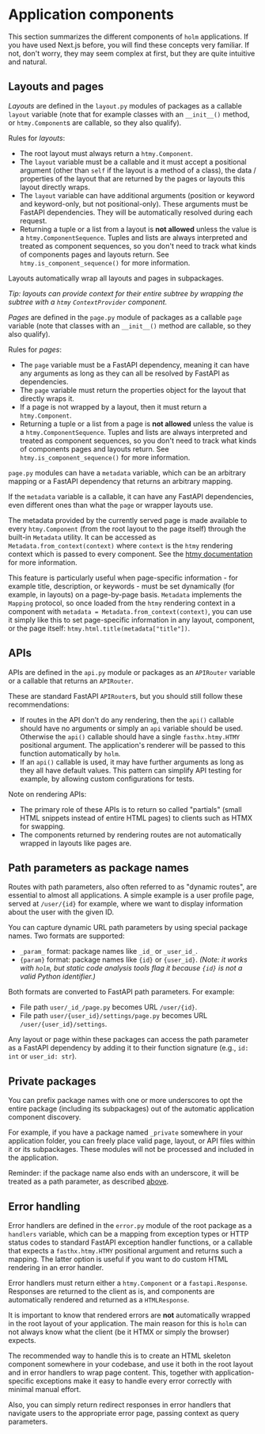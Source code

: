 # Application components

This section summarizes the different components of `holm` applications. If you have used Next.js before, you will find these concepts very familiar. If not, don't worry, they may seem complex at first, but they are quite intuitive and natural.

## Layouts and pages

*Layouts* are defined in the `layout.py` modules of packages as a callable `layout` variable (note that for example classes with an `__init__()` method, or `htmy.Component`s are callable, so they also qualify).

Rules for *layouts*:

- The root layout must always return a `htmy.Component`.
- The `layout` variable must be a callable and it must accept a positional argument (other than `self` if the layout is a method of a class), the data / properties of the layout that are returned by the pages or layouts this layout directly wraps.
- The `layout` variable can have additional arguments (position or keyword and keyword-only, but not positional-only). These arguments must be FastAPI dependencies. They will be automatically resolved during each request.
- Returning a tuple or a list from a layout is **not allowed** unless the value is a `htmy.ComponentSequence`. Tuples and lists are always interpreted and treated as component sequences, so you don't need to track what kinds of components pages and layouts return. See `htmy.is_component_sequence()` for more information.

Layouts automatically wrap all layouts and pages in subpackages.

*Tip: layouts can provide context for their entire subtree by wrapping the subtree with a `htmy` `ContextProvider` component.*

*Pages* are defined in the `page.py` module of packages as a callable `page` variable (note that classes with an `__init__()` method are callable, so they also qualify).

Rules for *pages*:

- The `page` variable must be a FastAPI dependency, meaning it can have any arguments as long as they can all be resolved by FastAPI as dependencies.
- The `page` variable must return the properties object for the layout that directly wraps it.
- If a page is not wrapped by a layout, then it must return a `htmy.Component`.
- Returning a tuple or a list from a page is **not allowed** unless the value is a `htmy.ComponentSequence`. Tuples and lists are always interpreted and treated as component sequences, so you don't need to track what kinds of components pages and layouts return. See `htmy.is_component_sequence()` for more information.

`page.py` modules can have a `metadata` variable, which can be an arbitrary mapping or a FastAPI dependency that returns an arbitrary mapping.

If the `metadata` variable is a callable, it can have any FastAPI dependencies, even different ones than what the `page` or wrapper layouts use.

The metadata provided by the currently served page is made available to every `htmy.Component` (from the root layout to the page itself) through the built-in `Metadata` utility. It can be accessed as `Metadata.from_context(context)` where `context` is the `htmy` rendering context which is passed to every component. See the [htmy documentation](https://volfpeter.github.io/htmy/#context) for more information.

This feature is particularly useful when page-specific information - for example title, description, or keywords - must be set dynamically (for example, in layouts) on a page-by-page basis. `Metadata` implements the `Mapping` protocol, so once loaded from the `htmy` rendering context in a component with `metadata = Metadata.from_context(context)`, you can use it simply like this to set page-specific information in any layout, component, or the page itself: `htmy.html.title(metadata["title"])`.

## APIs

APIs are defined in the `api.py` module or packages as an `APIRouter` variable or a callable that returns an `APIRouter`.

These are standard FastAPI `APIRouter`s, but you should still follow these recommendations:

- If routes in the API don't do any rendering, then the `api()` callable should have no arguments or simply an `api` variable should be used. Otherwise the `api()` callable should have a single `fasthx.htmy.HTMY` positional argument. The application's renderer will be passed to this function automatically by `holm`.
- If an `api()` callable is used, it may have further arguments as long as they all have default values. This pattern can simplify API testing for example, by allowing custom configurations for tests.

Note on rendering APIs:

- The primary role of these APIs is to return so called "partials" (small HTML snippets instead of entire HTML pages) to clients such as HTMX for swapping.
- The components returned by rendering routes are not automatically wrapped in layouts like pages are.

## Path parameters as package names

Routes with path parameters, also often referred to as "dynamic routes", are essential to almost all applications. A simple example is a user profile page, served at `/user/{id}` for example, where we want to display information about the user with the given ID.

You can capture dynamic URL path parameters by using special package names. Two formats are supported:

- `_param_` format: package names like `_id_` or `_user_id_`.
- `{param}` format: package names like `{id}` or `{user_id}`. *(Note: it works with `holm`, but static code analysis tools flag it because `{id}` is not a valid Python identifier.)*

Both formats are converted to FastAPI path parameters. For example:

- File path `user/_id_/page.py` becomes URL `/user/{id}`.
- File path `user/{user_id}/settings/page.py` becomes URL `/user/{user_id}/settings`.

Any layout or page within these packages can access the path parameter as a FastAPI dependency by adding it to their function signature (e.g., `id: int` or `user_id: str`).

## Private packages

You can prefix package names with one or more underscores to opt the entire package (including its subpackages) out of the automatic application component discovery.

For example, if you have a package named `_private` somewhere in your application folder, you can freely place valid page, layout, or API files within it or its subpackages. These modules will not be processed and included in the application.

Reminder: if the package name also ends with an underscore, it will be treated as a path parameter, as described [above](#path-parameters-as-package-names).

## Error handling

Error handlers are defined in the `error.py` module of the root package as a `handlers` variable, which can be a mapping from exception types or HTTP status codes to standard FastAPI exception handler functions, or a callable that expects a `fasthx.htmy.HTMY` positional argument and returns such a mapping. The latter option is useful if you want to do custom HTML rendering in an error handler.

Error handlers must return either a `htmy.Component` or a `fastapi.Response`. Responses are returned to the client as is, and components are automatically rendered and returned as a `HTMLResponse`.

It is important to know that rendered errors are **not** automatically wrapped in the root layout of your application. The main reason for this is `holm` can not always know what the client (be it HTMX or simply the browser) expects.

The recommended way to handle this is to create an HTML skeleton component somewhere in your codebase, and use it both in the root layout and in error handlers to wrap page content. This, together with application-specific exceptions make it easy to handle every error correctly with minimal manual effort.

Also, you can simply return redirect responses in error handlers that navigate users to the appropriate error page, passing context as query parameters.
